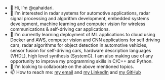 - 👋 Hi, I’m @qahaidari.
- 👀 I’m interested in radar systems for automotive applications, radar signal processing and algorithm development, embedded systems development, machine learning and computer vision for wireless communications & self-driving car applications.
- 🌱 I’m currently learning deployment of ML applications to cloud using Docker and AWS, computer vision and CNN applications for self driving cars, radar algorithms for object detection in automotive vehicles, sensor fusion for self-driving cars, hardware description languages (VHDL), high level synthesis (SystemC). I am also making use of any opportunity to improve my programming skills in C/C++ and Python.
- 💞️ I’m looking to collaborate on the above mentioned topics.
- 📫 How to reach me: [my email](mailto:qasim.haidari2011@gmail.com) and [my LinkedIn](https://www.linkedin.com/in/qasim-haidari-48a71724/) and [my GitHub](https://github.com/qahaidari)  

<!---
qahaidari/qahaidari is a ✨ special ✨ repository because its `README.md` (this file) appears on your GitHub profile.
You can click the Preview link to take a look at your changes.
--->

